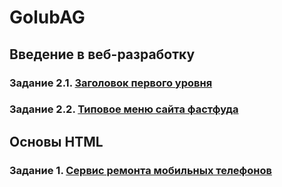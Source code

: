 # GolubAG
## Введение в веб-разработку
### Задание 2.1. [Заголовок первого уровня](https://github.com/AdukarIT/GolubAG/tree/master/homework_1)
### Задание 2.2. [Типовое меню сайта фастфуда](https://github.com/AdukarIT/GolubAG/tree/master/homework_1)
## Основы HTML
### Задание 1. [Сервис ремонта мобильных телефонов](https://github.com/AdukarIT/GolubAG/tree/master/homework_2/homework_2.1)